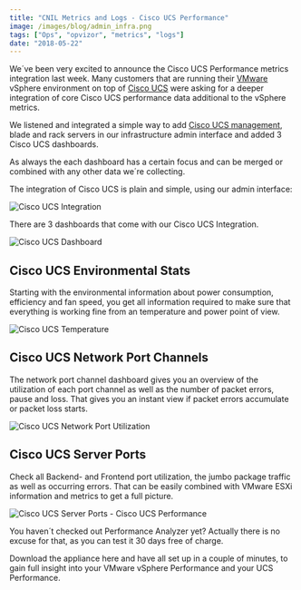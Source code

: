 ```yaml
---
title: "CNIL Metrics and Logs - Cisco UCS Performance"
image: /images/blog/admin_infra.png
tags: ["Ops", "opvizor", "metrics", "logs"]
date: "2018-05-22"
---
```


We´ve been very excited to announce the Cisco UCS Performance metrics integration last week. Many customers that are running their [VMware](https://www.vmware.com/products/vsphere.html) vSphere environment on top of [Cisco UCS](https://en.wikipedia.org/wiki/Cisco_Unified_Computing_System) were asking for a deeper integration of core Cisco UCS performance data additional to the vSphere metrics.

We listened and integrated a simple way to add [Cisco UCS management](https://www.cisco.com/c/en/us/products/servers-unified-computing/index.html), blade and rack servers in our infrastructure admin interface and added 3 Cisco UCS dashboards.

As always the each dashboard has a certain focus and can be merged or combined with any other data we´re collecting.

The integration of Cisco UCS is plain and simple, using our admin interface:

![Cisco UCS Integration](/images/blog/admin_infra.png)

There are 3 dashboards that come with our Cisco UCS Integration.

![Cisco UCS Dashboard](/images/blog/navigation.png)

## Cisco UCS Environmental Stats

Starting with the environmental information about power consumption, efficiency and fan speed, you get all information required to make sure that everything is working fine from an temperature and power point of view. 

![Cisco UCS Temperature](/images/blog/environmental.png)

## Cisco UCS Network Port Channels

The network port channel dashboard gives you an overview of the utilization of each port channel as well as the number of packet errors, pause and loss. That gives you an instant view if packet errors accumulate or packet loss starts.

![Cisco UCS Network Port Utilization](/images/blog/network_port.png)

## Cisco UCS Server Ports

Check all Backend- and Frontend port utilization, the jumbo package traffic as well as occurring errors. That can be easily combined with VMware ESXi information and metrics to get a full picture.

![Cisco UCS Server Ports - Cisco UCS Performance](/images/blog/ucs_serverports.png)

You haven´t checked out Performance Analyzer yet? Actually there is no excuse for that, as you can test it 30 days free of charge.

Download the appliance here and have all set up in a couple of minutes, to gain full insight into your VMware vSphere Performance and your UCS Performance.
